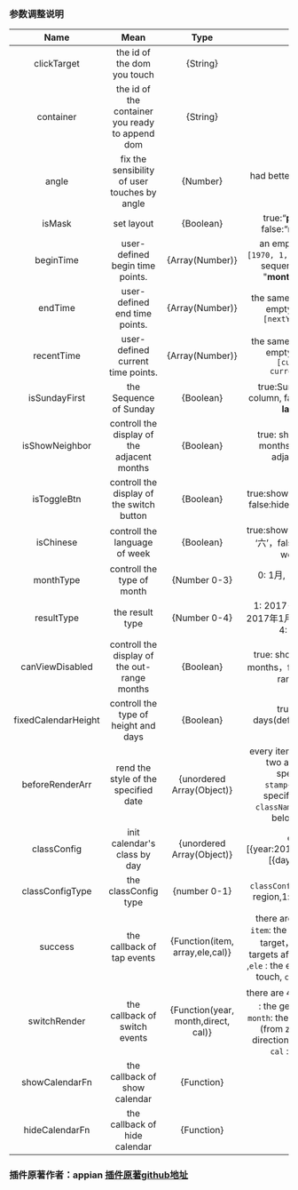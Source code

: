 

### 参数调整说明
|Name|Mean|Type|Value|Must|change|
|:---:|:---:|:---:|:---:|:---:|:---:|
|clickTarget | the id of the dom you touch | {String}| - | × | × |
|container| the id of the container you ready to append dom| {String}| - | √ | √|
|angle| fix the sensibility of user touches by angle | {Number}|  had better set it between  **5** and **20** | × | × |
|isMask| set layout | {Boolean} | true:“**popup layout**”, false:“**normal layout**”  | √ | √ |
|beginTime| user-defined begin time points.  | {Array(Number)} |an empty array means` [1970, 1, 1]`. every position sequent meas “**year**”, "**month**" and "**date**".  | √ |× |
|endTime| user-defined end time points. | {Array(Number)}| the same to beginTime. an empty array means `[nextYear, 12, 31] `| √ | × |
|recentTime| user-defined current time points. | {Array(Number)} | the same to beginTime. an empty array means `[currentYear, currentMonth, 1]`  | √ | × |
|isSundayFirst| the Sequence of Sunday | {Boolean}| true:Sunday at the **first** column, false:Sunday at the **last** column | √ | × |
|isShowNeighbor| controll the display of the adjacent months| {Boolean} |true: show the adjacent months, false: hide the adjacent months | √ | × |
|isToggleBtn| controll the display of the switch button| {Boolean}| true:show the switch button, false:hide the switch button| √ | × |
|isChinese| controll the language of week |  {Boolean} |true:show Chinese week like ‘六’，false: show English week like ‘S’ | √ | × |
|monthType| controll the type of month  | {Number 0-3}| 0: 1月, 1:一月, 2:Jan, 3: January | √ | × |
|resultType| the result type|{Number 0-4}|1: 2017-1-1(default), 2: 2017年1月1日, 3: 2017/1/1, 4: timestamp|×|√|
|canViewDisabled| controll the display of the out-range months |  {Boolean} |true: show the out-range months，false:hide the out-range months| √ | × |
|fixedCalendarHeight|controll the type of height and days|{Boolean}|true:reveal 42 days(default),false:reveal 35 days|×|√|
|beforeRenderArr| rend the style of the specified date |   {unordered Array(Object)} | every item of this array has two arguments:  the specified date  `stamp{Number}` & the specified classname `className {String}`, see below for details | √ | × |
|classConfig|init calendar's class by day  |{unordered Array(Object)}|example:[{year:2017,month:3,dayArr:[{day:1,class:''}]}]|×|√|
|classConfigType|the classConfig type|{number 0-1}|`classConfig`'s type,0:squre region,1: circular(default) | ×  |√|
|success| the callback of  tap events|   {Function(item, array,ele,cal)}| there are 4 arguments，`item`: the time stamp of the target，`array` :the two targets after two tap events ,`ele` : the element of day you touch, `cal` : the instance| √ | √ |
|switchRender| the callback of  switch events |   {Function(year, month,direct, cal)} |  there are 4 arguments，`year` : the generating year，`month`: the generating month (from zero),`direct`:the direction you touch move, `cal` : the instance| √ | √ |
|showCalendarFn| the callback of show calendar|{Function}|-|×  |√|
|hideCalendarFn| the callback of hide calendar|{Function}|-|×  |√|

### 插件原著作者：appian [插件原著github地址](https://github.com/AppianZ/Desert-or-Ocean)

